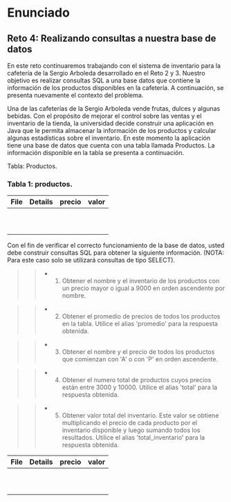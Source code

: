 # Enunciado
## Reto 4: Realizando consultas a nuestra base de datos

En este reto continuaremos trabajando con el sistema de inventario para la cafetería de la Sergio Arboleda desarrollado en el Reto 2 y 3. Nuestro objetivo es realizar consultas SQL a una base datos que contiene la información de los productos disponibles en la cafetería. A continuación, se presenta nuevamente el contexto del problema.

Una de las cafeterías de la Sergio Arboleda vende frutas, dulces y algunas bebidas. Con el propósito de mejorar el control sobre las ventas y el inventario de la tienda, la universidad decide construir una aplicación en Java que le permita almacenar la información de los productos y calcular algunas estadísticas sobre el inventario. En este momento la aplicación tiene una base de datos que cuenta con una tabla llamada Productos. La información disponible en la tabla se presenta a continuación.


Tabla: Productos.

### Tabla 1: productos.
| File                 | Details                                    |  precio| valor |
|--------------------- | ------------------------------------------ | ------ | ----- |
|                      |                                            |        |       |
|                      |                                            |        |       |
|                      |                                            |        |       |
|                      |                                            |        |       |
|                      |                                            |        |       |
|                      |                                            |        |       |
|                      |                                            |        |       |
|                      |                                            |        |       |
|                      |                                            |        |       |
|                      |                                            |        |       |

Con el fin de verificar el correcto funcionamiento de la base de datos, usted debe construir consultas SQL para obtener la siguiente información. (NOTA: Para este caso solo se utilizará consultas de tipo SELECT).

>> * 1. Obtener el nombre y el inventario de los productos con un precio mayor o igual a 9000 en orden ascendente por nombre.

>> * 2. Obtener el promedio de precios de todos los productos en la tabla. Utilice el alias 'promedio' para la respuesta obtenida.

>> * 3. Obtener el nombre y el precio de todos los productos que comienzan con 'A' o con 'P' en orden ascendente.

>> * 4. Obtener el numero total de productos cuyos precios están entre 3000 y 10000. Utilice el alias 'total' para la respuesta obtenida.

>> * 5. Obtener valor total del inventario. Este valor se obtiene multiplicando el precio de cada producto por el inventario disponible y luego sumando todos los resultados. Utilice el alias 'total_inventario' para la respuesta obtenida.

| File                 | Details                                    |  precio| valor |
|--------------------- | ------------------------------------------ | ------ | ----- |
|                      |                                            |        |       |
|                      |                                            |        |       |
|                      |                                            |        |       |
|                      |                                            |        |       |
|                      |                                            |        |       |
|                      |                                            |        |       |
|                      |                                            |        |       |
|                      |                                            |        |       |
|                      |                                            |        |       |
|                      |                                            |        |       |
